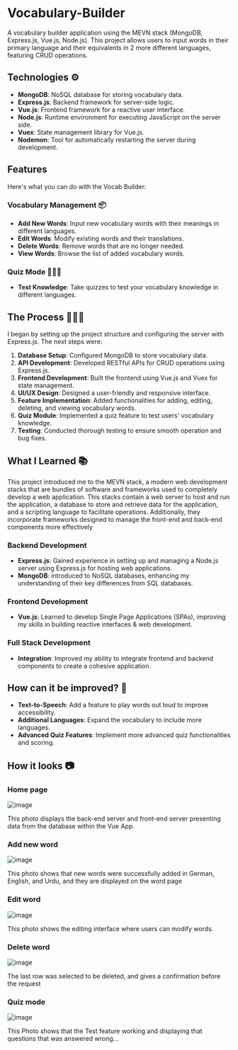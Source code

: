 # Vocabulary-Builder

A vocabulary builder application using the MEVN stack (MongoDB, Express.js, Vue.js, Node.js). This project allows users to input words in their primary language and their equivalents in  2 more different languages, featuring CRUD operations. 
##  Technologies ⚙️
- **MongoDB**: NoSQL database for storing vocabulary data.
- **Express.js**: Backend framework for server-side logic.
- **Vue.js**: Frontend framework for a reactive user interface.
- **Node.js**: Runtime environment for executing JavaScript on the server side.
- **Vuex**: State management library for Vue.js.
- **Nodemon**: Tool for automatically restarting the server during development.

##  Features
Here's what you can do with the Vocab Builder:

### Vocabulary Management 📦
- **Add New Words**: Input new vocabulary words with their meanings in different languages.
- **Edit Words**: Modify existing words and their translations.
- **Delete Words**: Remove words that are no longer needed.
- **View Words**: Browse the list of added vocabulary words.

### Quiz Mode 👨🏻‍🏫
- **Test Knowledge**: Take quizzes to test your vocabulary knowledge in different languages.




##  The Process 👩🏽‍🍳
I began by setting up the project structure and configuring the server with Express.js. The next steps were:

1. **Database Setup**: Configured MongoDB to store vocabulary data.
2. **API Development**: Developed RESTful APIs for CRUD operations using Express.js.
3. **Frontend Development**: Built the frontend using Vue.js and Vuex for state management.
4. **UI/UX Design**: Designed a user-friendly and responsive interface.
5. **Feature Implementation**: Added functionalities for adding, editing, deleting, and viewing vocabulary words.
6. **Quiz Module**: Implemented a quiz feature to test users' vocabulary knowledge.
7. **Testing**: Conducted thorough testing to ensure smooth operation and bug fixes.

##  What I Learned 📚
This project introduced me to the MEVN stack, a modern web development stacks that are bundles of software and frameworks used to completely develop a web application. This stacks contain a web server to host and run the application, a database to store and retrieve data for the application, and a scripting language to facilitate operations. Additionally, they incorporate frameworks designed to manage the front-end and back-end components more effectively

### Backend Development
- **Express.js**: Gained experience in setting up and managing a Node.js server using Express.js for hosting web applications.
- **MongoDB**: introduced to NoSQL databases, enhancing my understanding of their key differences from SQL databases.

### Frontend Development
- **Vue.js**: Learned to develop Single Page Applications (SPAs), improving my skills in building reactive interfaces & web development.

### Full Stack Development
- **Integration**: Improved my ability to integrate frontend and backend components to create a cohesive application.

##  How can it be improved? 💭
- **Text-to-Speech**: Add a feature to play words out loud to improve accessibility.
- **Additional Languages**: Expand the vocabulary to include more languages.
- **Advanced Quiz Features**: Implement more advanced quiz functionalities and scoring.

## How it looks 📷


### Home page 
![image](https://github.com/AmaanK03/Vocabulary-Builder/assets/123104886/22e73ef0-d5cf-4e74-9059-7404206bde1d)

This photo displays the back-end server and front-end server presenting data from the database within the Vue App.

### Add new word 
![image](https://github.com/AmaanK03/Vocabulary-Builder/assets/123104886/f5fd201f-6ca3-436f-9c0d-250b180019e0)

This photo shows that new words were successfully added in German, English, and Urdu, and they are displayed on the word page

### Edit word
![image](https://github.com/AmaanK03/Vocabulary-Builder/assets/123104886/1b602fbb-3343-4292-bb86-0bc892f6a8fc)

This photo shows the editing interface where users can modify words.

### Delete word
![image](https://github.com/AmaanK03/Vocabulary-Builder/assets/123104886/793cc59b-c0f8-4e94-9392-0e9d5d514ac6)

The last row was selected to be deleted, and gives a confirmation before the request 

### Quiz mode 
![image](https://github.com/AmaanK03/Vocabulary-Builder/assets/123104886/913b1a35-48a5-42d1-98a9-8f75a17e1e9e)

This Photo shows that the Test feature working and displaying that questions that was answered wrong...




